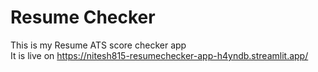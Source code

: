 # Resume Checker 
This is my Resume ATS score checker app \
It is live on https://nitesh815-resumechecker-app-h4yndb.streamlit.app/
